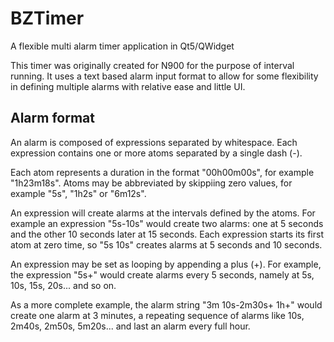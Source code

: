 BZTimer
=======

A flexible multi alarm timer application in Qt5/QWidget

This timer was originally created for N900 for the purpose of interval running. It uses a text based alarm input format to allow for some flexibility in defining multiple alarms with relative ease and little UI.

Alarm format
------------

An alarm is composed of expressions separated by whitespace. Each expression contains one or more atoms separated by a single dash (-). 

Each atom represents a duration in the format "00h00m00s", for example "1h23m18s". Atoms may be abbreviated by skippiing zero values, for example "5s", "1h2s" or "6m12s". 

An expression will create alarms at the intervals defined by the atoms. For example an expression "5s-10s" would create two alarms: one at 5 seconds and the other 10 seconds later at 15 seconds. Each expression starts its first atom at zero time, so "5s 10s" creates alarms at 5 seconds and 10 seconds.

An expression may be set as looping by appending a plus (+). For example, the expression "5s+" would create alarms every 5 seconds, namely at 5s, 10s, 15s, 20s... and so on.

As a more complete example, the alarm string "3m 10s-2m30s+ 1h+" would create one alarm at 3 minutes, a repeating sequence of alarms like 10s, 2m40s, 2m50s, 5m20s... and last an alarm every full hour.
